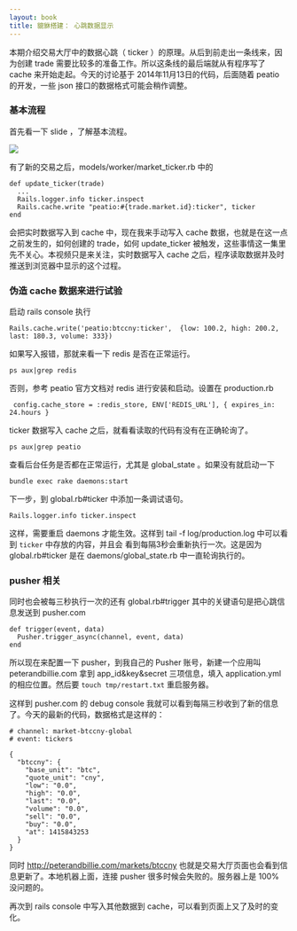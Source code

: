```yaml
---
layout: book
title: 貔貅搭建： 心跳数据显示
---
```


本期介绍交易大厅中的数据心跳（ ticker ）的原理。从后到前走出一条线来，因为创建 trade 需要比较多的准备工作。所以这条线的最后端就从有程序写了 cache 来开始走起。今天的讨论基于 2014年11月13日的代码，后面随着 peatio 的开发，一些 json 接口的数据格式可能会稍作调整。

### 基本流程
首先看一下 slide ，了解基本流程。

![](http://media.haoduoshipin.com/pic/bitcoin_basics/ticker_flow.png)

有了新的交易之后，models/worker/market_ticker.rb 中的

    def update_ticker(trade)
      ...
      Rails.logger.info ticker.inspect
      Rails.cache.write "peatio:#{trade.market.id}:ticker", ticker
    end

会把实时数据写入到 cache 中，现在我来手动写入 cache 数据，也就是在这一点之前发生的，如何创建的 trade，如何 update_ticker 被触发，这些事情这一集里先不关心。本视频只是来关注，实时数据写入 cache 之后，程序读取数据并及时推送到浏览器中显示的这个过程。

### 伪造 cache 数据来进行试验


<!-- 操作都是在 peterandbillie.com 服务器上进行的。现在我想使用 rails c 这个命令，但是系统报错，没有 rails 这个命令。

解决方法： gem install rails 最后能用了，但是感觉很不对劲，又把 activerecord 那些包又重装了一遍。

肯定有更好的方法，不过暂时这个就不讲了
-->

启动  rails console 执行

    Rails.cache.write('peatio:btccny:ticker',  {low: 100.2, high: 200.2, last: 180.3, volume: 333})

如果写入报错，那就来看一下 redis 是否在正常运行。

    ps aux|grep redis

否则，参考 peatio 官方文档对 redis 进行安装和启动。设置在 production.rb

     config.cache_store = :redis_store, ENV['REDIS_URL'], { expires_in: 24.hours }

ticker 数据写入 cache 之后，就看看读取的代码有没有在正确轮询了。

    ps aux|grep peatio

查看后台任务是否都在正常运行，尤其是 global_state 。如果没有就启动一下

    bundle exec rake daemons:start

下一步，到 global.rb#ticker 中添加一条调试语句。

    Rails.logger.info ticker.inspect

这样，需要重启 daemons 才能生效。这样到 tail -f log/production.log 中可以看到 `ticker` 中存放的内容，并且会
看到每隔3秒会重新执行一次。这是因为 global.rb#ticker 是在 daemons/global_state.rb 中一直轮询执行的。


### pusher 相关

同时也会被每三秒执行一次的还有 global.rb#trigger 其中的关键语句是把心跳信息发送到 pusher.com

    def trigger(event, data)
      Pusher.trigger_async(channel, event, data)
    end

所以现在来配置一下 pusher，到我自己的 Pusher 账号，新建一个应用叫 peterandbillie.com 拿到 app_id&key&secret 三项信息，填入
application.yml 的相应位置。然后要 `touch tmp/restart.txt` 重启服务器。

这样到 pusher.com 的 debug console 我就可以看到每隔三秒收到了新的信息了。今天的最新的代码，数据格式是这样的：

    # channel: market-btccny-global
    # event: tickers

    {
      "btccny": {
        "base_unit": "btc",
        "quote_unit": "cny",
        "low": "0.0",
        "high": "0.0",
        "last": "0.0",
        "volume": "0.0",
        "sell": "0.0",
        "buy": "0.0",
        "at": 1415843253
      }
    }



同时 <http://peterandbillie.com/markets/btccny> 也就是交易大厅页面也会看到信息更新了。本地机器上面，连接 pusher 很多时候会失败的。服务器上是 100% 没问题的。

再次到 rails console 中写入其他数据到 cache，可以看到页面上又了及时的变化。


